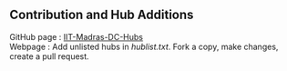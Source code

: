 


## Contribution and Hub Additions
GitHub page : [IIT-Madras-DC-Hubs](https://github.com/katzNplotkin/IIT-Madras-DC-Hubs.git)  
Webpage : []()
Add unlisted hubs in *hublist.txt*.
Fork a copy, make changes, create a pull request.  
